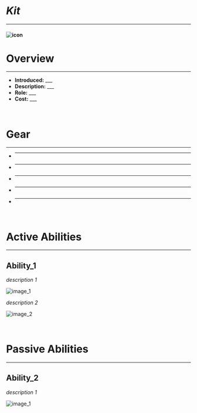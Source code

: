 
# _Kit_

***

#### ![__icon__](../assets/kits/_kit_/_image_.jpg)

# Overview
***
- **Introduced:** ___
- **Description:** ___
- **Role:** ___
- **Cost:** ___

<br />  

# Gear
***
- ___
- ___
- ___
- ___
- ___

<br />  

# Active Abilities
***
## __Ability_1__
_description 1_

![_image_1_](../assets/kits/_kit_/_image_1_.jpg_)

_description 2_

![_image_2_](../assets/kits/_kit_/_image_2_.jpg_)

<br /> 

# Passive Abilities
***
## __Ability_2__
_description 1_

![_image_1_](../assets/kits/_kit_/_image_1_.jpg_)
